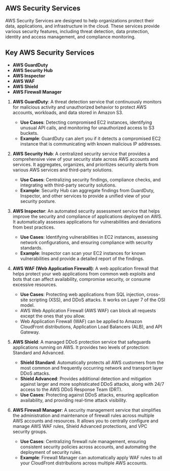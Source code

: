 ## AWS Security Services
AWS Security Services are designed to help organizations protect their data, applications, and infrastructure in the cloud. These services provide various security features, including threat detection, data protection, identity and access management, and compliance monitoring. 

## Key AWS Security Services
- **AWS GuardDuty**
- **AWS Security Hub**
- **AWS Inspector**
- **AWS WAF**
- **AWS Shield**
- **AWS Firewall Manager**

1. **AWS GuardDuty**: A threat detection service that continuously monitors for malicious activity and unauthorized behavior to protect AWS accounts, workloads, and data stored in Amazon S3.
   - **Use Cases**: Detecting compromised EC2 instances, identifying unusual API calls, and monitoring for unauthorized access to S3 buckets.
   - **Example**: GuardDuty can alert you if it detects a compromised EC2 instance that is communicating with known malicious IP addresses.

2. **AWS Security Hub**: A centralized security service that provides a comprehensive view of your security state across AWS accounts and services. It aggregates, organizes, and prioritizes security alerts from various AWS services and third-party solutions.
   - **Use Cases**: Centralizing security findings, compliance checks, and integrating with third-party security solutions.
   - **Example**: Security Hub can aggregate findings from GuardDuty, Inspector, and other services to provide a unified view of your security posture.

3. **AWS Inspector**: An automated security assessment service that helps improve the security and compliance of applications deployed on AWS. It automatically assesses applications for vulnerabilities and deviations from best practices.
   - **Use Cases**: Identifying vulnerabilities in EC2 instances, assessing network configurations, and ensuring compliance with security standards.
   - **Example**: Inspector can scan your EC2 instances for known vulnerabilities and provide a detailed report of the findings.

4. **AWS WAF (Web Application Firewall)**: A web application firewall that helps protect your web applications from common web exploits and bots that can affect availability, compromise security, or consume excessive resources.
   - **Use Cases**: Protecting web applications from SQL injection, cross-site scripting (XSS), and DDoS attacks. It works on Layer 7 of the OSI model.
   - AWS Web Application Firewall (AWS WAF) can block all requests except the ones that you allow.
   - Web Application Firewall (WAF) can be applied to Amazon CloudFront distributions, Application Load Balancers (ALB), and API Gateway.

5. **AWS Shield**: A managed DDoS protection service that safeguards applications running on AWS. It provides two levels of protection: Standard and Advanced.
    - **Shield Standard**: Automatically protects all AWS customers from the most common and frequently occurring network and transport layer DDoS attacks.
    - **Shield Advanced**: Provides additional detection and mitigation against larger and more sophisticated DDoS attacks, along with 24/7 access to the AWS DDoS Response Team (DRT).
   - **Use Cases**: Protecting against DDoS attacks, ensuring application availability, and providing real-time attack visibility.

6. **AWS Firewall Manager**: A security management service that simplifies the administration and maintenance of firewall rules across multiple AWS accounts and resources. It allows you to centrally configure and manage AWS WAF rules, Shield Advanced protections, and VPC security groups.
   - **Use Cases**: Centralizing firewall rule management, ensuring consistent security policies across accounts, and automating the deployment of security rules.
   - **Example**: Firewall Manager can automatically apply WAF rules to all your CloudFront distributions across multiple AWS accounts.